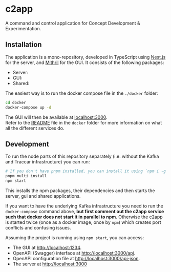 # c2app
A command and control application for Concept Development &amp; Experimentation.

## Installation

The application is a mono-repository, developed in TypeScript using [Nest.js](https://docs.nestjs.com) for the server, and [Mithril](https://mithril.js.org) for the GUI. It consists of the following packages:

- Server:
- GUI:
- Shared:

The easiest way is to run the docker compose file in the `./docker` folder:

```bash
cd docker
docker-compose up -d
```

The GUI will then be available at [localhost:3000](http://localhost:3000/).  
Refer to the [README](./docker/README.md) file in the `docker` folder for more information on what all the different services do.

## Development

To run the node parts of this repository separately (i.e. without the Kafka and Traccar infrastructure) you can run:

```bash
# If you don't have pnpm installed, you can install it using `npm i -g pnpm`
pnpm multi install
npm start
```

This installs the npm packages, their dependencies and then starts the server, gui and shared applications.

If you want to have the underlying Kafka infrastructure you need to run the `docker-compose` command above, **but first comment out the c2app service such that docker does not start it in parallel to npm**.
Otherwise the c2app is started twice (once as a docker image, once by `npm`) which creates port conflicts and confusing issues.

Assuming the project is running using `npm start`, you can access:

- The GUI at [http://localhost:1234](http://localhost:1234).
- OpenAPI (Swagger) interface at [http://localhost:3000/api](http://localhost:3000/api).
- OpenAPI configuration file at [http://localhost:3000/api-json](http://localhost:3000/api-json).
- The server at [http://localhost:3000](http://localhost:3000)
